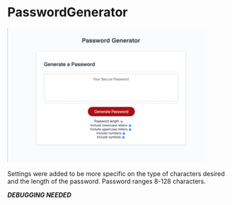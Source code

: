 # PasswordGenerator

<img src = "Assets/Password.png" width= 450px length=450px>

Settings were added to be more specific on the type of characters desired and the length of the password. Password ranges 8-128 characters.

***DEBUGGING NEEDED***
